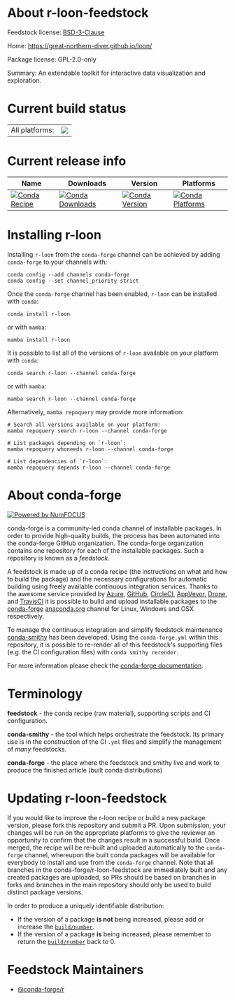 About r-loon-feedstock
======================

Feedstock license: [BSD-3-Clause](https://github.com/conda-forge/r-loon-feedstock/blob/main/LICENSE.txt)

Home: https://great-northern-diver.github.io/loon/

Package license: GPL-2.0-only

Summary: An extendable toolkit for interactive data visualization and exploration.

Current build status
====================


<table><tr><td>All platforms:</td>
    <td>
      <a href="https://dev.azure.com/conda-forge/feedstock-builds/_build/latest?definitionId=16471&branchName=main">
        <img src="https://dev.azure.com/conda-forge/feedstock-builds/_apis/build/status/r-loon-feedstock?branchName=main">
      </a>
    </td>
  </tr>
</table>

Current release info
====================

| Name | Downloads | Version | Platforms |
| --- | --- | --- | --- |
| [![Conda Recipe](https://img.shields.io/badge/recipe-r--loon-green.svg)](https://anaconda.org/conda-forge/r-loon) | [![Conda Downloads](https://img.shields.io/conda/dn/conda-forge/r-loon.svg)](https://anaconda.org/conda-forge/r-loon) | [![Conda Version](https://img.shields.io/conda/vn/conda-forge/r-loon.svg)](https://anaconda.org/conda-forge/r-loon) | [![Conda Platforms](https://img.shields.io/conda/pn/conda-forge/r-loon.svg)](https://anaconda.org/conda-forge/r-loon) |

Installing r-loon
=================

Installing `r-loon` from the `conda-forge` channel can be achieved by adding `conda-forge` to your channels with:

```
conda config --add channels conda-forge
conda config --set channel_priority strict
```

Once the `conda-forge` channel has been enabled, `r-loon` can be installed with `conda`:

```
conda install r-loon
```

or with `mamba`:

```
mamba install r-loon
```

It is possible to list all of the versions of `r-loon` available on your platform with `conda`:

```
conda search r-loon --channel conda-forge
```

or with `mamba`:

```
mamba search r-loon --channel conda-forge
```

Alternatively, `mamba repoquery` may provide more information:

```
# Search all versions available on your platform:
mamba repoquery search r-loon --channel conda-forge

# List packages depending on `r-loon`:
mamba repoquery whoneeds r-loon --channel conda-forge

# List dependencies of `r-loon`:
mamba repoquery depends r-loon --channel conda-forge
```


About conda-forge
=================

[![Powered by
NumFOCUS](https://img.shields.io/badge/powered%20by-NumFOCUS-orange.svg?style=flat&colorA=E1523D&colorB=007D8A)](https://numfocus.org)

conda-forge is a community-led conda channel of installable packages.
In order to provide high-quality builds, the process has been automated into the
conda-forge GitHub organization. The conda-forge organization contains one repository
for each of the installable packages. Such a repository is known as a *feedstock*.

A feedstock is made up of a conda recipe (the instructions on what and how to build
the package) and the necessary configurations for automatic building using freely
available continuous integration services. Thanks to the awesome service provided by
[Azure](https://azure.microsoft.com/en-us/services/devops/), [GitHub](https://github.com/),
[CircleCI](https://circleci.com/), [AppVeyor](https://www.appveyor.com/),
[Drone](https://cloud.drone.io/welcome), and [TravisCI](https://travis-ci.com/)
it is possible to build and upload installable packages to the
[conda-forge](https://anaconda.org/conda-forge) [anaconda.org](https://anaconda.org/)
channel for Linux, Windows and OSX respectively.

To manage the continuous integration and simplify feedstock maintenance
[conda-smithy](https://github.com/conda-forge/conda-smithy) has been developed.
Using the ``conda-forge.yml`` within this repository, it is possible to re-render all of
this feedstock's supporting files (e.g. the CI configuration files) with ``conda smithy rerender``.

For more information please check the [conda-forge documentation](https://conda-forge.org/docs/).

Terminology
===========

**feedstock** - the conda recipe (raw material), supporting scripts and CI configuration.

**conda-smithy** - the tool which helps orchestrate the feedstock.
                   Its primary use is in the construction of the CI ``.yml`` files
                   and simplify the management of *many* feedstocks.

**conda-forge** - the place where the feedstock and smithy live and work to
                  produce the finished article (built conda distributions)


Updating r-loon-feedstock
=========================

If you would like to improve the r-loon recipe or build a new
package version, please fork this repository and submit a PR. Upon submission,
your changes will be run on the appropriate platforms to give the reviewer an
opportunity to confirm that the changes result in a successful build. Once
merged, the recipe will be re-built and uploaded automatically to the
`conda-forge` channel, whereupon the built conda packages will be available for
everybody to install and use from the `conda-forge` channel.
Note that all branches in the conda-forge/r-loon-feedstock are
immediately built and any created packages are uploaded, so PRs should be based
on branches in forks and branches in the main repository should only be used to
build distinct package versions.

In order to produce a uniquely identifiable distribution:
 * If the version of a package **is not** being increased, please add or increase
   the [``build/number``](https://docs.conda.io/projects/conda-build/en/latest/resources/define-metadata.html#build-number-and-string).
 * If the version of a package **is** being increased, please remember to return
   the [``build/number``](https://docs.conda.io/projects/conda-build/en/latest/resources/define-metadata.html#build-number-and-string)
   back to 0.

Feedstock Maintainers
=====================

* [@conda-forge/r](https://github.com/orgs/conda-forge/teams/r/)


